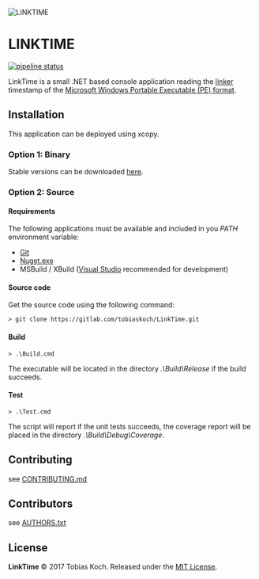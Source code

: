 ![LINKTIME](https://gitlab.com/tobiaskoch/LinkTime/raw/master/Media/LinkTime-256.png)

# LINKTIME

[![pipeline status](https://gitlab.com/tobiaskoch/LinkTime/badges/master/pipeline.svg)](https://gitlab.com/tobiaskoch/LinkTime/commits/master)

LinkTime is a small .NET based console application reading the [linker](https://en.wikipedia.org/wiki/Linker_(computing)) timestamp of the [Microsoft Windows Portable Executable (PE) format](https://en.wikipedia.org/wiki/Portable_Executable).

## Installation
This application can be deployed using xcopy.

### Option 1: Binary
Stable versions can be downloaded [here](https://gitlab.com/tobiaskoch/LinkTime/pipelines?scope=tags).

### Option 2: Source
#### Requirements
The following applications must be available and included in you *PATH* environment variable:

* [Git](https://git-scm.com/)
* [Nuget.exe](https://www.nuget.org/)
* MSBuild / XBuild ([Visual Studio](https://www.visualstudio.com) recommended for development)

#### Source code
Get the source code using the following command:

    > git clone https://gitlab.com/tobiaskoch/LinkTime.git

#### Build
    > .\Build.cmd

The executable will be located in the directory *.\Build\Release* if the build succeeds.

#### Test
    > .\Test.cmd

The script will report if the unit tests succeeds, the coverage report will be placed in the directory *.\Build\Debug\Coverage*.

## Contributing
see [CONTRIBUTING.md](https://gitlab.com/tobiaskoch/LinkTime/blob/master/CONTRIBUTING.md)

## Contributors
see [AUTHORS.txt](https://gitlab.com/tobiaskoch/LinkTime/blob/master/AUTHORS.txt)

## License
**LinkTime** © 2017  Tobias Koch. Released under the [MIT License](https://gitlab.com/tobiaskoch/LinkTime/blob/master/LICENSE.md).